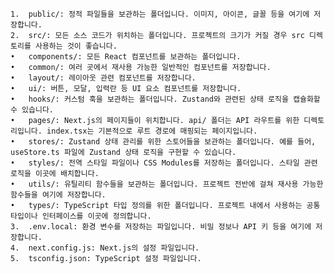 	1.	public/: 정적 파일들을 보관하는 폴더입니다. 이미지, 아이콘, 글꼴 등을 여기에 저장합니다.
	2.	src/: 모든 소스 코드가 위치하는 폴더입니다. 프로젝트의 크기가 커질 경우 src 디렉토리를 사용하는 것이 좋습니다.
	•	components/: 모든 React 컴포넌트를 보관하는 폴더입니다.
	•	common/: 여러 곳에서 재사용 가능한 일반적인 컴포넌트를 저장합니다.
	•	layout/: 레이아웃 관련 컴포넌트를 저장합니다.
	•	ui/: 버튼, 모달, 입력란 등 UI 요소 컴포넌트를 저장합니다.
	•	hooks/: 커스텀 훅을 보관하는 폴더입니다. Zustand와 관련된 상태 로직을 캡슐화할 수 있습니다.
	•	pages/: Next.js의 페이지들이 위치합니다. api/ 폴더는 API 라우트를 위한 디렉토리입니다. index.tsx는 기본적으로 루트 경로에 매핑되는 페이지입니다.
	•	stores/: Zustand 상태 관리를 위한 스토어들을 보관하는 폴더입니다. 예를 들어, useStore.ts 파일에 Zustand 상태 로직을 구현할 수 있습니다.
	•	styles/: 전역 스타일 파일이나 CSS Modules를 저장하는 폴더입니다. 스타일 관련 로직을 이곳에 배치합니다.
	•	utils/: 유틸리티 함수들을 보관하는 폴더입니다. 프로젝트 전반에 걸쳐 재사용 가능한 함수들을 여기에 저장합니다.
	•	types/: TypeScript 타입 정의를 위한 폴더입니다. 프로젝트 내에서 사용하는 공통 타입이나 인터페이스를 이곳에 정의합니다.
	3.	.env.local: 환경 변수를 저장하는 파일입니다. 비밀 정보나 API 키 등을 여기에 저장합니다.
	4.	next.config.js: Next.js의 설정 파일입니다.
	5.	tsconfig.json: TypeScript 설정 파일입니다.